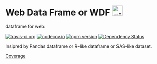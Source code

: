 
# Web Data Frame or WDF [<img alt="github" src="https://cdn4.iconfinder.com/data/icons/miu-square-shadow-social/60/github-square-shadow-social-media-128.png" width="32" />](https://github.com/walnutgeek/wdf)


dataframe for web:

[![travis-ci.org](https://travis-ci.org/walnutgeek/wdf.svg?branch=master)](https://travis-ci.org/walnutgeek/wdf)
[![codecov.io](https://codecov.io/github/walnutgeek/wdf/coverage.svg?branch=master)](https://codecov.io/github/walnutgeek/wdf?branch=master)
[![npm version](https://badge.fury.io/js/wdf.svg)](https://www.npmjs.com/package/wdf)
[![Dependency Status](https://gemnasium.com/walnutgeek/wdf.svg)](https://gemnasium.com/walnutgeek/wdf)

Insipred by Pandas dataframe or R-like dataframe or SAS-like dataset.

[Coverage](lcov-report/index.html)
